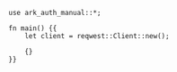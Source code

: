 ```rust,skt-read-forbidden
use ark_auth_manual::*;

fn main() {{
    let client = reqwest::Client::new();

    {}
}}
```
